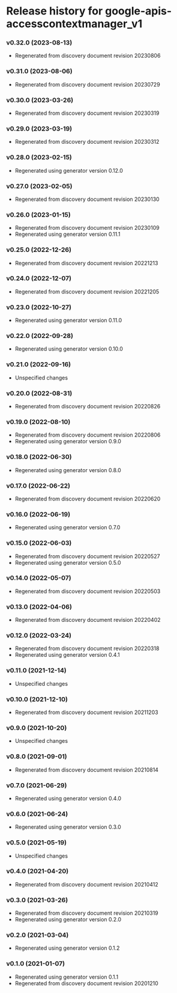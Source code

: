 # Release history for google-apis-accesscontextmanager_v1

### v0.32.0 (2023-08-13)

* Regenerated from discovery document revision 20230806

### v0.31.0 (2023-08-06)

* Regenerated from discovery document revision 20230729

### v0.30.0 (2023-03-26)

* Regenerated from discovery document revision 20230319

### v0.29.0 (2023-03-19)

* Regenerated from discovery document revision 20230312

### v0.28.0 (2023-02-15)

* Regenerated using generator version 0.12.0

### v0.27.0 (2023-02-05)

* Regenerated from discovery document revision 20230130

### v0.26.0 (2023-01-15)

* Regenerated from discovery document revision 20230109
* Regenerated using generator version 0.11.1

### v0.25.0 (2022-12-26)

* Regenerated from discovery document revision 20221213

### v0.24.0 (2022-12-07)

* Regenerated from discovery document revision 20221205

### v0.23.0 (2022-10-27)

* Regenerated using generator version 0.11.0

### v0.22.0 (2022-09-28)

* Regenerated using generator version 0.10.0

### v0.21.0 (2022-09-16)

* Unspecified changes

### v0.20.0 (2022-08-31)

* Regenerated from discovery document revision 20220826

### v0.19.0 (2022-08-10)

* Regenerated from discovery document revision 20220806
* Regenerated using generator version 0.9.0

### v0.18.0 (2022-06-30)

* Regenerated using generator version 0.8.0

### v0.17.0 (2022-06-22)

* Regenerated from discovery document revision 20220620

### v0.16.0 (2022-06-19)

* Regenerated using generator version 0.7.0

### v0.15.0 (2022-06-03)

* Regenerated from discovery document revision 20220527
* Regenerated using generator version 0.5.0

### v0.14.0 (2022-05-07)

* Regenerated from discovery document revision 20220503

### v0.13.0 (2022-04-06)

* Regenerated from discovery document revision 20220402

### v0.12.0 (2022-03-24)

* Regenerated from discovery document revision 20220318
* Regenerated using generator version 0.4.1

### v0.11.0 (2021-12-14)

* Unspecified changes

### v0.10.0 (2021-12-10)

* Regenerated from discovery document revision 20211203

### v0.9.0 (2021-10-20)

* Unspecified changes

### v0.8.0 (2021-09-01)

* Regenerated from discovery document revision 20210814

### v0.7.0 (2021-06-29)

* Regenerated using generator version 0.4.0

### v0.6.0 (2021-06-24)

* Regenerated using generator version 0.3.0

### v0.5.0 (2021-05-19)

* Unspecified changes

### v0.4.0 (2021-04-20)

* Regenerated from discovery document revision 20210412

### v0.3.0 (2021-03-26)

* Regenerated from discovery document revision 20210319
* Regenerated using generator version 0.2.0

### v0.2.0 (2021-03-04)

* Regenerated using generator version 0.1.2

### v0.1.0 (2021-01-07)

* Regenerated using generator version 0.1.1
* Regenerated from discovery document revision 20201210

